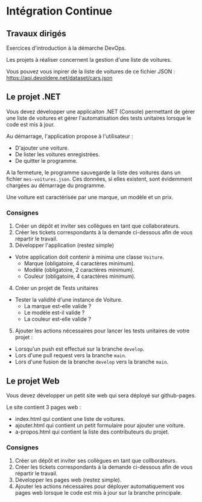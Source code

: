 # Intégration Continue

## Travaux dirigés

Exercices d'introduction à la démarche DevOps.

Les projets à réaliser concernent la gestion d'une liste de voitures.

Vous pouvez vous inpirer de la liste de voitures de ce fichier JSON : https://api.devoldere.net/dataset/cars.json 

## Le projet .NET

Vous devez développer une applicaiton .NET (Console) permettant de gérer une liste de voitures et gérer l'automatisation des tests unitaires lorsque le code est mis à jour.

Au démarrage, l'application propose à l'utilisateur : 

- D'ajouter une voiture.
- De lister les voitures enregistrées.
- De quitter le programme.

A la fermeture, le programme sauvegarde la liste des voitures dans un fichier `mes-voitures.json`. Ces données, si elles existent, sont évidemment chargées au démarrage du programme.

Une voiture est caractérisée par une marque, un modèle et un prix.

### Consignes 

1. Créer un dépôt et inviter ses collègues en tant que collaborateurs.
2. Créer les tickets correspondants à la demande ci-dessous afin de vous répartir le travail.
3. Développer l'application (restez simple)
  - Votre application doit contenir à minima une classe `Voiture`.
    - Marque (obligatoire, 4 caractères minimum).
    - Modèle (obligatoire, 2 caractères minimum).
    - Couleur (obligatoire, 4 caractères minimum).
4. Créer un projet de Tests unitaires
  - Tester la validité d'une instance de Voiture.
    - La marque est-elle valide ?
    - Le modèle est-il valide ?
    - La couleur est-elle valide ?
5. Ajouter les actions nécessaires pour lancer les tests unitaires de votre projet :
  - Lorsqu'un push est effectué sur la branche `develop`.
  - Lors d'une pull request vers la branche `main`.
  - Lors d'une fusion de la branche `develop` vers la branche `main`.


## Le projet Web 

Vous devez développer un petit site web qui sera déployé sur github-pages.

Le site contient 3 pages web : 
- index.html qui contient une liste de voitures.
- ajouter.html qui contient un petit formulaire pour ajouter une voiture.
- a-propos.html qui contient la liste des contributeurs du projet.

### Consignes 

1. Créer un dépôt et inviter ses collègues en tant que collborateurs.
2. Créer les tickets correspondants à la demande ci-dessous afin de vous répartir le travail.
3. Développer les pages web (restez simple).
4. Ajouter les actions nécessaires pour déployer automatiquement vos pages web lorsque le code est mis à jour sur la branche principale.

